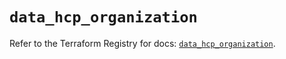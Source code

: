 # `data_hcp_organization`

Refer to the Terraform Registry for docs: [`data_hcp_organization`](https://registry.terraform.io/providers/hashicorp/hcp/0.107.0/docs/data-sources/organization).
